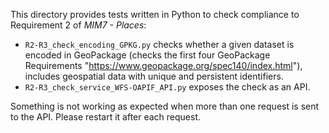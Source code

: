 This directory provides tests written in Python to check compliance to Requirement 2 of _MIM7 - Places_:

- `R2-R3_check_encoding_GPKG.py` checks whether a given dataset is encoded in GeoPackage (checks the first four GeoPackage Requirements "https://www.geopackage.org/spec140/index.html"), includes geospatial data with unique and persistent identifiers.
- `R2-R3_check_service_WFS-OAPIF_API.py` exposes the check as an API.

Something is not working as expected when more than one request is sent to the API.
Please restart it after each request. 